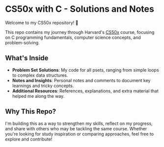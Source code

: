 # CS50x with C - Solutions and Notes  

Welcome to my CS50x repository! 🚀  

This repo contains my journey through Harvard's [CS50x](https://cs50.harvard.edu/x/) course, 
focusing on C programming fundamentals, computer science concepts, and problem-solving.  

## What's Inside  
- **Problem Set Solutions**: My code for all psets, ranging from simple loops to complex data structures.  
- **Notes and Insights**: Personal notes and comments to document key learnings and tricky concepts.  
- **Additional Resources**: References, explanations, and extra material that helped me along the way.  

## Why This Repo?  
I'm building this as a way to strengthen my skills, reflect on my progress, and share with others who may be tackling the same course. Whether you're looking for study inspiration or comparing approaches, feel free to explore and contribute!  
